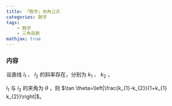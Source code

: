 ```yaml
---
title: 「数学」夹角公式
categories: 数学
tags:
    - 数学
    - 三角函数
mathjax: true
---
```


### 内容

设直线 $l_1$ 、 $l_2$ 的斜率存在，分别为 $k_1$ 、 $k_2$ ，

$l_1$ 与 $l_2$ 的夹角为 $\theta$ ，则 $\tan \theta=\left|\frac{k_{1}-k_{2}}{1+k_{1} k_{2}}\right|$。